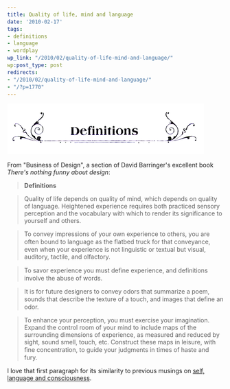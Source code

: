```yaml
---
title: Quality of life, mind and language
date: '2010-02-17'
tags:
- definitions
- language
- wordplay
wp_link: "/2010/02/quality-of-life-mind-and-language/"
wp:post_type: post
redirects:
- "/2010/02/quality-of-life-mind-and-language/"
- "/?p=1770"
---
```


![](2010-02-17-Quality-of-life-mind-and-language/Definitions.png "Definitions")

From "Business of Design", a section of David Barringer's excellent book _There's nothing funny about design_:

>

> **Definitions**

>

> Quality of life depends on quality of mind, which depends on quality of language. Heightened experience requires both practiced sensory perception and the vocabulary with which to render its significance to yourself and others.

>

> To convey impressions of your own experience to others, you are often bound to language as the ﬂatbed truck for that conveyance, even when your experience is not linguistic or textual but visual, auditory, tactile, and olfactory.

>

> To savor experience you must deﬁne experience, and definitions involve the abuse of words.

>

> It is for future designers to convey odors that summarize a poem, sounds that describe the texture of a touch, and images that deﬁne an odor.

>

> To enhance your perception, you must exercise your imagination. Expand the control room of your mind to include maps of the surrounding dimensions of experience, as measured and reduced by sight, sound smell, touch, etc. Construct these maps in leisure, with ﬁne concentration, to guide your judgments in times of haste and fury.

I love that first paragraph for its similarity to previous musings on [self, language and consciousness](http://www.island94.org/2009/02/self-language-and-consciousness/).
